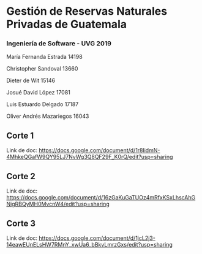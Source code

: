 # Gestión de Reservas Naturales Privadas de Guatemala
### Ingeniería de Software - UVG 2019
María Fernanda Estrada 14198

Christopher Sandoval 13660

Dieter de Wit 15146

Josué David López 17081

Luis Estuardo Delgado 17187

Oliver Andrés Mazariegos 16043

## Corte 1
Link de doc: https://docs.google.com/document/d/1r8lidmN-4MhkeQGafW9QY95LJ7NvWg3Q8QF29F_K0rQ/edit?usp=sharing

## Corte 2
Link de doc: https://docs.google.com/document/d/16zGaKuGaTUOz4mRfxKSxLhscAhGNigRBQyMH0MvcnW4/edit?usp=sharing

## Corte 3
Link de doc: https://docs.google.com/document/d/1jcL2j3-14eawEUnELsHW7RMnY_xwUa6_bBkvLmrzGxs/edit?usp=sharing
